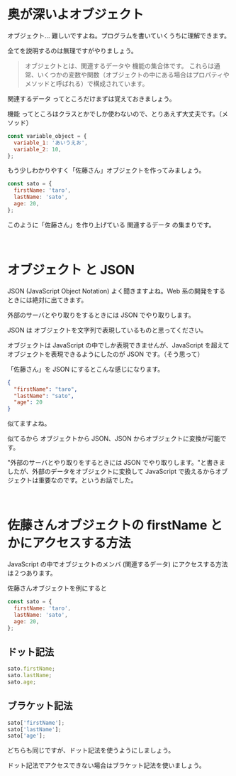 # 奥が深いよオブジェクト

オブジェクト... 難しいですよね。プログラムを書いていくうちに理解できます。

全てを説明するのは無理ですがやりましょう。

> オブジェクトとは、関連するデータや 機能の集合体です。
> これらは通常、いくつかの変数や関数（オブジェクトの中にある場合はプロパティやメソッドと呼ばれる）で構成されています。

関連するデータ ってところだけまずは覚えておきましょう。

機能 ってところはクラスとかでしか使わないので、とりあえず大丈夫です。（メソッド）

```js
const variable_object = {
  variable_1: 'あいうえお',
  variable_2: 10,
};
```

もう少しわかりやすく「佐藤さん」オブジェクトを作ってみましょう。

```js
const sato = {
  firstName: 'taro',
  lastName: 'sato',
  age: 20,
};
```

このように「佐藤さん」を作り上げている 関連するデータ の集まりです。

<br>

# オブジェクト と JSON

JSON (JavaScript Object Notation) よく聞きますよね。Web 系の開発をするときには絶対に出てきます。

外部のサーバとやり取りをするときには JSON でやり取りします。

JSON は オブジェクトを文字列で表現しているものと思ってください。

オブジェクトは JavaScript の中でしか表現できませんが、JavaScript を超えてオブジェクトを表現できるようにしたのが JSON です。（そう思って）

「佐藤さん」を JSON にするとこんな感じになります。

```json
{
  "firstName": "taro",
  "lastName": "sato",
  "age": 20
}
```

似てますよね。

似てるから オブジェクトから JSON、JSON からオブジェクトに変換が可能です。

"外部のサーバとやり取りをするときには JSON でやり取りします。"と書きましたが、外部のデータをオブジェクトに変換して JavaScript で扱えるからオブジェクトは重要なのです。というお話でした。

<br>

# 佐藤さんオブジェクトの firstName とかにアクセスする方法

JavaScript の中でオブジェクトのメンバ (関連するデータ) にアクセスする方法は２つあります。

佐藤さんオブジェクトを例にすると

```js
const sato = {
  firstName: 'taro',
  lastName: 'sato',
  age: 20,
};
```

## ドット記法

```js
sato.firstName;
sato.lastName;
sato.age;
```

## ブラケット記法

```js
sato['firstName'];
sato['lastName'];
sato['age'];
```

どちらも同じですが、ドット記法を使うようにしましょう。

ドット記法でアクセスできない場合はブラケット記法を使いましょう。
